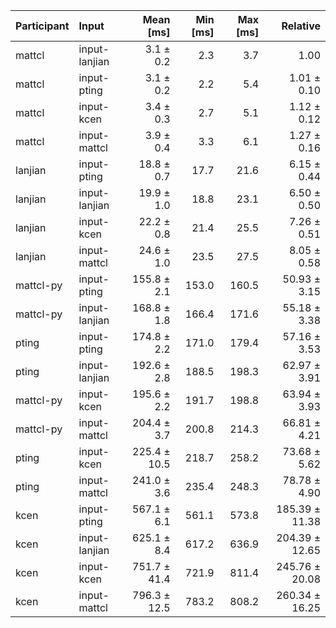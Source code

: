 | Participant | Input | Mean [ms] | Min [ms] | Max [ms] | Relative |
|:---|:---|---:|---:|---:|---:|
| mattcl | input-lanjian | 3.1 ± 0.2 | 2.3 | 3.7 | 1.00 |
| mattcl | input-pting | 3.1 ± 0.2 | 2.2 | 5.4 | 1.01 ± 0.10 |
| mattcl | input-kcen | 3.4 ± 0.3 | 2.7 | 5.1 | 1.12 ± 0.12 |
| mattcl | input-mattcl | 3.9 ± 0.4 | 3.3 | 6.1 | 1.27 ± 0.16 |
| lanjian | input-pting | 18.8 ± 0.7 | 17.7 | 21.6 | 6.15 ± 0.44 |
| lanjian | input-lanjian | 19.9 ± 1.0 | 18.8 | 23.1 | 6.50 ± 0.50 |
| lanjian | input-kcen | 22.2 ± 0.8 | 21.4 | 25.5 | 7.26 ± 0.51 |
| lanjian | input-mattcl | 24.6 ± 1.0 | 23.5 | 27.5 | 8.05 ± 0.58 |
| mattcl-py | input-pting | 155.8 ± 2.1 | 153.0 | 160.5 | 50.93 ± 3.15 |
| mattcl-py | input-lanjian | 168.8 ± 1.8 | 166.4 | 171.6 | 55.18 ± 3.38 |
| pting | input-pting | 174.8 ± 2.2 | 171.0 | 179.4 | 57.16 ± 3.53 |
| pting | input-lanjian | 192.6 ± 2.8 | 188.5 | 198.3 | 62.97 ± 3.91 |
| mattcl-py | input-kcen | 195.6 ± 2.2 | 191.7 | 198.8 | 63.94 ± 3.93 |
| mattcl-py | input-mattcl | 204.4 ± 3.7 | 200.8 | 214.3 | 66.81 ± 4.21 |
| pting | input-kcen | 225.4 ± 10.5 | 218.7 | 258.2 | 73.68 ± 5.62 |
| pting | input-mattcl | 241.0 ± 3.6 | 235.4 | 248.3 | 78.78 ± 4.90 |
| kcen | input-pting | 567.1 ± 6.1 | 561.1 | 573.8 | 185.39 ± 11.38 |
| kcen | input-lanjian | 625.1 ± 8.4 | 617.2 | 636.9 | 204.39 ± 12.65 |
| kcen | input-kcen | 751.7 ± 41.4 | 721.9 | 811.4 | 245.76 ± 20.08 |
| kcen | input-mattcl | 796.3 ± 12.5 | 783.2 | 808.2 | 260.34 ± 16.25 |
